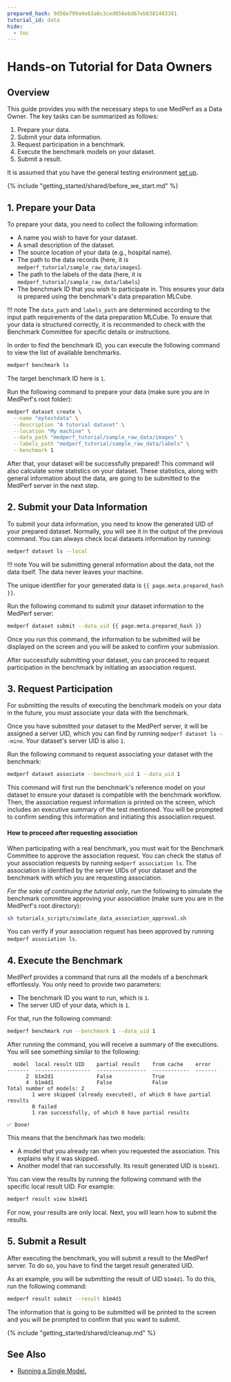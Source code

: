 ```yaml
---
prepared_hash: 9d56e799a9e63a6c3ced056ebd67eb6381483381
tutorial_id: data
hide:
  - toc
---
```


# Hands-on Tutorial for Data Owners

## Overview

This guide provides you with the necessary steps to use MedPerf as a Data Owner. The key tasks can be summarized as follows:

1. Prepare your data.
2. Submit your data information.
3. Request participation in a benchmark.
4. Execute the benchmark models on your dataset.
5. Submit a result.

It is assumed that you have the general testing environment [set up](setup.md).

{% include "getting_started/shared/before_we_start.md" %}

## 1. Prepare your Data

To prepare your data, you need to collect the following information:

- A name you wish to have for your dataset.
- A small description of the dataset.
- The source location of your data (e.g., hospital name).
- The path to the data records (here, it is `medperf_tutorial/sample_raw_data/images`).
- The path to the labels of the data (here, it is `medperf_tutorial/sample_raw_data/labels`)
- The benchmark ID that you wish to participate in. This ensures your data is prepared using the benchmark's data preparation MLCube.

!!! note
    The `data_path` and `labels_path` are determined according to the input path requirements of the data preparation MLCube. To ensure that your data is structured correctly, it is recommended to check with the Benchmark Committee for specific details or instructions.

In order to find the benchmark ID, you can execute the following command to view the list of available benchmarks.

```bash
medperf benchmark ls
```

The target benchmark ID here is `1`.

Run the following command to prepare your data (make sure you are in MedPerf's root folder):

```bash
medperf dataset create \
  --name "mytestdata" \
  --description "A tutorial dataset" \
  --location "My machine" \
  --data_path "medperf_tutorial/sample_raw_data/images" \
  --labels_path "medperf_tutorial/sample_raw_data/labels" \
  --benchmark 1
```

After that, your dataset will be successfully prepared! This command will also calculate some statistics on your dataset. These statistics, along with general information about the data, are going to be submitted to the MedPerf server in the next step.

## 2. Submit your Data Information

To submit your data information, you need to know the generated UID of your prepared dataset. Normally, you will see it in the output of the previous command. You can always check local datasets information by running:

```bash
medperf dataset ls --local
```

!!! note
    You will be submitting general information about the data, not the data itself. The data never leaves your machine.

The unique identifier for your generated data is `{{ page.meta.prepared_hash }}`.

Run the following command to submit your dataset information to the MedPerf server:

```bash
medperf dataset submit --data_uid {{ page.meta.prepared_hash }}
```

Once you run this command, the information to be submitted will be displayed on the screen and you will be asked to confirm your submission.

After successfully submitting your dataset, you can proceed to request participation in the benchmark by initiating an association request.

## 3. Request Participation

For submitting the results of executing the benchmark models on your data in the future, you must associate your data with the benchmark.

Once you have submitted your dataset to the MedPerf server, it will be assigned a server UID, which you can find by running `medperf dataset ls --mine`. Your dataset's server UID is also `1`.

Run the following command to request associating your dataset with the benchmark:

```bash
medperf dataset associate --benchmark_uid 1 --data_uid 1
```

This command will first run the benchmark's reference model on your dataset to ensure your dataset is compatible with the benchmark workflow. Then, the association request information is printed on the screen, which includes an executive summary of the test mentioned. You will be prompted to confirm sending this information and initiating this association request.

#### How to proceed after requesting association

When participating with a real benchmark, you must wait for the Benchmark Committee to approve the association request. You can check the status of your association requests by running `medperf association ls`. The association is identified by the server UIDs of your dataset and the benchmark with which you are requesting association.

_For the sake of continuing the tutorial only_, run the following to simulate the benchmark committee approving your association (make sure you are in the MedPerf's root directory):

```bash
sh tutorials_scripts/simulate_data_association_approval.sh
```

You can verify if your association request has been approved by running `medperf association ls`.

## 4. Execute the Benchmark

MedPerf provides a command that runs all the models of a benchmark effortlessly. You only need to provide two parameters:

- The benchmark ID you want to run, which is `1`.
- The server UID of your data, which is `1`.

For that, run the following command:

```bash
medperf benchmark run --benchmark 1 --data_uid 1
```

After running the command, you will receive a summary of the executions. You will see something similar to the following:

```text
  model  local result UID    partial result    from cache    error
-------  ------------------  ----------------  ------------  -------
      2  b1m2d1              False             True
      4  b1m4d1              False             False
Total number of models: 2
        1 were skipped (already executed), of which 0 have partial results
        0 failed
        1 ran successfully, of which 0 have partial results

✅ Done!
```

This means that the benchmark has two models:

- A model that you already ran when you requested the association. This explains why it was skipped.
- Another model that ran successfully. Its result generated UID is `b1m4d1`.

You can view the results by running the following command with the specific local result UID. For example:

```bash
medperf result view b1m4d1
```

For now, your results are only local. Next, you will learn how to submit the results.

## 5. Submit a Result

After executing the benchmark, you will submit a result to the MedPerf server. To do so, you have to find the target result generated UID.

As an example, you will be submitting the result of UID `b1m4d1`. To do this, run the following command:

```bash
medperf result submit --result b1m4d1
```

The information that is going to be submitted will be printed to the screen and you will be prompted to confirm that you want to submit.

{% include "getting_started/shared/cleanup.md" %}

## See Also

- [Running a Single Model.](../concepts/single_run.md)
